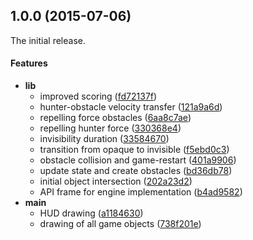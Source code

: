 <a name="1.0.0"></a>
## 1.0.0 (2015-07-06)

The initial release.

#### Features

* **lib**
  *  improved scoring ([fd72137f](https://github.com/Byron/catchit-rs/commit/fd72137fb81a304411c774135b91658df3966674))
  *  hunter-obstacle velocity transfer ([121a9a6d](https://github.com/Byron/catchit-rs/commit/121a9a6d4994570b1ac8bb848624cf30a0969d66))
  *  repelling force obstacles ([6aa8c7ae](https://github.com/Byron/catchit-rs/commit/6aa8c7ae3bc452677f1beacb0d8941f8cae39eda))
  *  repelling hunter force ([330368e4](https://github.com/Byron/catchit-rs/commit/330368e444a6d0f509f4a6606de429c3e7839ab3))
  *  invisibility duration ([33584670](https://github.com/Byron/catchit-rs/commit/33584670a3f5859788c32675d0e0d0aa2d304f4c))
  *  transition from opaque to invisible ([f5ebd0c3](https://github.com/Byron/catchit-rs/commit/f5ebd0c32681659ef1b065709037b424b7ed96b2))
  *  obstacle collision and game-restart ([401a9906](https://github.com/Byron/catchit-rs/commit/401a990683c2140cbd630c15d7714fce4a3799ff))
  *  update state and create obstacles ([bd36db78](https://github.com/Byron/catchit-rs/commit/bd36db782907516503fc6cd2cd22e28d8407ab15))
  *  initial object intersection ([202a23d2](https://github.com/Byron/catchit-rs/commit/202a23d20ee0fd63eb5cd7c38955a39e9eb9bbee))
  *  API frame for engine implementation ([b4ad9582](https://github.com/Byron/catchit-rs/commit/b4ad95824d3f2c829a7ab3c65a3e51a4986a2665))
* **main**
  *  HUD drawing ([a1184630](https://github.com/Byron/catchit-rs/commit/a1184630e0a13cf830c27e2de826538fa85c4018))
  *  drawing of all game objects ([738f201e](https://github.com/Byron/catchit-rs/commit/738f201e56f96ef6d8b475a445c64fefb7397de0))



